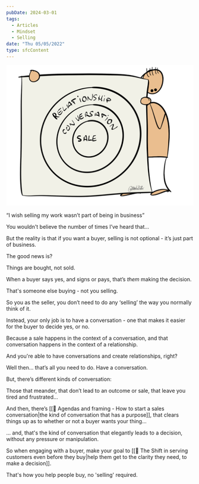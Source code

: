 ```yaml
---
pubDate: 2024-03-01
tags:
  - Articles
  - Mindset
  - Selling
date: "Thu 05/05/2022"
type: sfcContent
---
```


![](Media/SalesFlowCoach.app_Relationships-and-conversations-in-selling_MartinStellar.jpg)

“I wish selling my work wasn’t part of being in business”

You wouldn't believe the number of times I’ve heard that…

But the reality is that if you want a buyer, selling is not optional - it’s just part of business.

The good news is?

Things are bought, not sold.

When a buyer says yes, and signs or pays, that’s *them* making the decision.

That's someone else buying - not you selling.

So you as the seller, you don’t need to do any ‘selling’ the way you normally think of it.

Instead, your only job is to have a conversation - one that makes it easier for the buyer to decide yes, or no.

Because a sale happens in the context of a conversation, and that conversation happens in the context of a relationship.

And you're able to have conversations and create relationships, right?

Well then… that’s all you need to do. Have a conversation.

But, there’s different kinds of conversation:

Those that meander, that don’t lead to an outcome or sale, that leave you tired and frustrated…

And then, there’s [[📄 Agendas and framing - How to start a sales conversation|the kind of conversation that has a purpose]], that clears things up as to whether or not a buyer wants your thing…

… and, that's the kind of conversation that elegantly leads to a decision, without any pressure or manipulation.

So when engaging with a buyer, make your goal to [[📄 The Shift in serving customers even before they buy|help them get to the clarity they need, to make a decision]].

That's how you help people buy, no 'selling' required.
